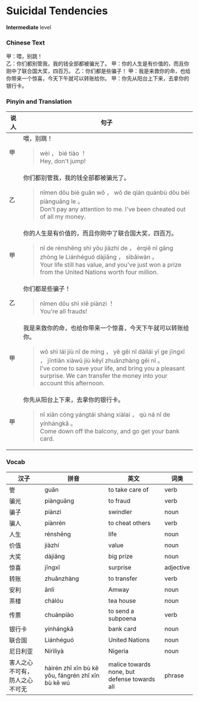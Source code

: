 # Suicidal Tendencies
**Intermediate** level
### Chinese Text
甲：喂，别跳！<br />乙：你们都别管我，我的钱全部都被骗光了。
甲：你的人生是有价值的，而且你刚中了联合国大奖，四百万。
乙：你们都是些骗子！
甲：我是来救你的命，也给你带来一个惊喜，今天下午就可以转账给你。
甲：你先从阳台上下来，去拿你的银行卡。

### Pinyin and Translation
|说人|句子|
|----|----|
|甲|喂，别跳！<blockquote>wèi ， bié tiào ！<br />Hey, don't jump!</blockquote>|
|乙|你们都别管我，我的钱全部都被骗光了。<blockquote>nǐmen dōu bié guǎn wǒ ， wǒ de qián quánbù dōu bèi piànguāng le 。<br />Don't pay any attention to me. I've been cheated out of all my money.</blockquote>|
|甲|你的人生是有价值的，而且你刚中了联合国大奖，四百万。<blockquote>nǐ de rénshēng shì yǒu jiàzhí de ， érqiě nǐ gāng zhòng le Liánhéguó dàjiǎng ， sìbǎiwàn 。<br />Your life still has value, and you've just won a prize from the United Nations worth four million.</blockquote>|
|乙|你们都是些骗子！<blockquote>nǐmen dōu shì xiē piànzi ！<br />You're all frauds!</blockquote>|
|甲|我是来救你的命，也给你带来一个惊喜，今天下午就可以转账给你。<blockquote>wǒ shì lái jiù nǐ de mìng ， yě gěi nǐ dàilái yī ge jīngxǐ ， jīntiān xiàwǔ jiù kěyǐ zhuǎnzhàng gěi nǐ 。<br />I've come to save your life, and bring you a pleasant surprise. We can transfer the money into your account this afternoon.</blockquote>|
|甲|你先从阳台上下来，去拿你的银行卡。<blockquote>nǐ xiān cóng yángtái shàng xiàlai ， qù ná nǐ de yínhángkǎ 。<br />Come down off the balcony, and go get your bank card.</blockquote>|
### Vocab
|汉子|拼音|英文|词类|
|----|----|----|----|
|管|guǎn|to take care of|verb|
|骗光|piànguāng|to fraud|verb|
|骗子|piànzi|swindler|noun|
|骗人|piànrén|to cheat others|verb|
|人生|rénshēng|life|noun|
|价值|jiàzhí|value|noun|
|大奖|dàjiǎng|big prize|noun|
|惊喜|jīngxǐ|surprise|adjective|
|转账|zhuǎnzhàng|to transfer|verb|
|安利|ānlì|Amway|noun|
|茶楼|chálóu|tea house|noun|
|传票|chuánpiào|to send a subpoena|verb|
|银行卡|yínhángkǎ|bank card|noun|
|联合国|Liánhéguó|United Nations|noun|
|尼日利亚|Nírìlìyà|Nigeria|noun|
|害人之心不可有，防人之心不可无|hàirén zhī xīn bù kě yǒu, fángrén zhī xīn bù kě wú|malice towards none, but defense towards all|phrase|